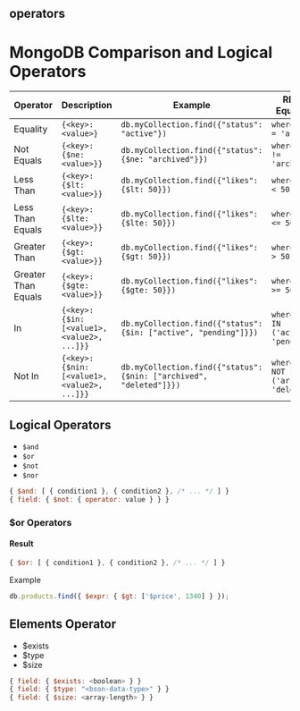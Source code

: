 
## operators

# MongoDB Comparison and Logical Operators

| Operator            | Description                                                | Example                                                    | RDBMS Equivalent             |
|---------------------|------------------------------------------------------------|------------------------------------------------------------|------------------------------|
| Equality            | `{<key>: <value>}`                                         | `db.myCollection.find({"status": "active"})`                | `where status = 'active'`    |
| Not Equals          | `{<key>: {$ne: <value>}}`                                  | `db.myCollection.find({"status": {$ne: "archived"}})`       | `where status != 'archived'` |
| Less Than           | `{<key>: {$lt: <value>}}`                                  | `db.myCollection.find({"likes": {$lt: 50}})`                | `where likes < 50`           |
| Less Than Equals    | `{<key>: {$lte: <value>}}`                                 | `db.myCollection.find({"likes": {$lte: 50}})`               | `where likes <= 50`          |
| Greater Than        | `{<key>: {$gt: <value>}}`                                  | `db.myCollection.find({"likes": {$gt: 50}})`                | `where likes > 50`           |
| Greater Than Equals | `{<key>: {$gte: <value>}}`                                 | `db.myCollection.find({"likes": {$gte: 50}})`               | `where likes >= 50`          |
| In                  | `{<key>: {$in: [<value1>, <value2>, ...]}}`                 | `db.myCollection.find({"status": {$in: ["active", "pending"]}})` | `where status IN ('active', 'pending')` |
| Not In              | `{<key>: {$nin: [<value1>, <value2>, ...]}}`                | `db.myCollection.find({"status": {$nin: ["archived", "deleted"]}})` | `where status NOT IN ('archived', 'deleted')` |



## Logical Operators

- `$and`
- `$or`
- `$not`
- `$nor`

```javascript
{ $and: [ { condition1 }, { condition2 }, /* ... */ ] }
{ field: { $not: { operator: value } } }
```

### $or Operators

#### Result

```javascript
{ $or: [ { condition1 }, { condition2 }, /* ... */ ] }
```

Example
```javascript
db.products.find({ $expr: { $gt: ['$price', 1340] } });
```

## Elements Operator
- $exists
- $type
- $size

```javascript
{ field: { $exists: <boolean> } }
{ field: { $type: "<bson-data-type>" } }
{ field: { $size: <array-length> } }
```